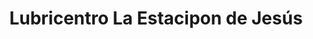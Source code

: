 ---
title: "Lubricentro La Estacipon de Jesús"
url: /orotina/lubricentro-la-estacipon-de-jesus/
shop: Autowerkstatt
---